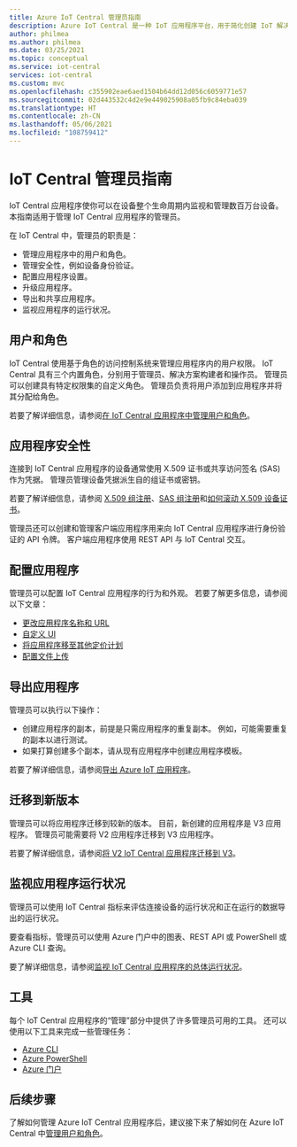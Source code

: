 ```yaml
---
title: Azure IoT Central 管理员指南
description: Azure IoT Central 是一种 IoT 应用程序平台，用于简化创建 IoT 解决方案。 本文概述了 IoT Central 中的管理员角色。
author: philmea
ms.author: philmea
ms.date: 03/25/2021
ms.topic: conceptual
ms.service: iot-central
services: iot-central
ms.custom: mvc
ms.openlocfilehash: c355902eae6aed1504b64dd12d056c6059771e57
ms.sourcegitcommit: 02d443532c4d2e9e449025908a05fb9c84eba039
ms.translationtype: HT
ms.contentlocale: zh-CN
ms.lasthandoff: 05/06/2021
ms.locfileid: "108759412"
---
```

# <a name="iot-central-administrator-guide"></a>IoT Central 管理员指南

IoT Central 应用程序使你可以在设备整个生命周期内监视和管理数百万台设备。 本指南适用于管理 IoT Central 应用程序的管理员。

在 IoT Central 中，管理员的职责是：

- 管理应用程序中的用户和角色。
- 管理安全性，例如设备身份验证。
- 配置应用程序设置。
- 升级应用程序。
- 导出和共享应用程序。
- 监视应用程序的运行状况。

## <a name="users-and-roles"></a>用户和角色

IoT Central 使用基于角色的访问控制系统来管理应用程序内的用户权限。 IoT Central 具有三个内置角色，分别用于管理员、解决方案构建者和操作员。 管理员可以创建具有特定权限集的自定义角色。 管理员负责将用户添加到应用程序并将其分配给角色。

若要了解详细信息，请参阅[在 IoT Central 应用程序中管理用户和角色](howto-manage-users-roles.md)。

## <a name="application-security"></a>应用程序安全性

连接到 IoT Central 应用程序的设备通常使用 X.509 证书或共享访问签名 (SAS) 作为凭据。 管理员管理设备凭据派生自的组证书或密钥。

若要了解详细信息，请参阅 [X.509 组注册](concepts-get-connected.md#x509-group-enrollment)、[SAS 组注册](concepts-get-connected.md#sas-group-enrollment)和[如何滚动 X.509 设备证书](how-to-roll-x509-certificates.md)。

管理员还可以创建和管理客户端应用程序用来向 IoT Central 应用程序进行身份验证的 API 令牌。 客户端应用程序使用 REST API 与 IoT Central 交互。

## <a name="configure-an-application"></a>配置应用程序

管理员可以配置 IoT Central 应用程序的行为和外观。 若要了解更多信息，请参阅以下文章：

- [更改应用程序名称和 URL](howto-administer.md#change-application-name-and-url)
- [自定义 UI](howto-customize-ui.md)
- [将应用程序移至其他定价计划](howto-view-bill.md)
- [配置文件上传](howto-configure-file-uploads.md)

## <a name="export-an-application"></a>导出应用程序

管理员可以执行以下操作：

- 创建应用程序的副本，前提是只需应用程序的重复副本。 例如，可能需要重复的副本以进行测试。
- 如果打算创建多个副本，请从现有应用程序中创建应用程序模板。

若要了解详细信息，请参阅[导出 Azure IoT 应用程序](howto-use-app-templates.md)。

## <a name="migrate-to-a-new-version"></a>迁移到新版本

管理员可以将应用程序迁移到较新的版本。 目前，新创建的应用程序是 V3 应用程序。 管理员可能需要将 V2 应用程序迁移到 V3 应用程序。

若要了解详细信息，请参阅[将 V2 IoT Central 应用程序迁移到 V3](howto-migrate.md)。

## <a name="monitor-application-health"></a>监视应用程序运行状况

管理员可以使用 IoT Central 指标来评估连接设备的运行状况和正在运行的数据导出的运行状况。

要查看指标，管理员可以使用 Azure 门户中的图表、REST API 或 PowerShell 或 Azure CLI 查询。

要了解详细信息，请参阅[监视 IoT Central 应用程序的总体运行状况](howto-monitor-application-health.md)。

## <a name="tools"></a>工具

每个 IoT Central 应用程序的“管理”部分中提供了许多管理员可用的工具。 还可以使用以下工具来完成一些管理任务：

- [Azure CLI](howto-manage-iot-central-from-cli.md)
- [Azure PowerShell](howto-manage-iot-central-from-powershell.md)
- [Azure 门户](howto-manage-iot-central-from-portal.md)

## <a name="next-steps"></a>后续步骤

了解如何管理 Azure IoT Central 应用程序后，建议接下来了解如何在 Azure IoT Central 中[管理用户和角色](howto-manage-users-roles.md)。
